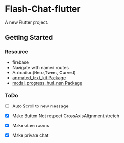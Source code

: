 # Flash-Chat-flutter

A new Flutter project.

## Getting Started
### Resource
- firebase
- Navigate with named routes
- Animation(Hero,Tweet, Curved)
- [animated_text_kit Package](https://pub.dev/packages/animated_text_kit)
- [modal_progress_hud_nsn Package](https://pub.dev/packages/modal_progress_hud_nsn)
### ToDo
- [ ] Auto Scroll to new message
- [x] Make Button Not respect CrossAxisAlignment.stretch
- [x] Make other rooms
- [x] Make private chat

